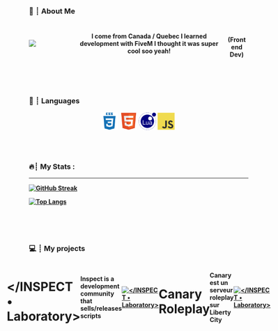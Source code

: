 ### 🧰 ┊ About Me 

<div id="header" align="center" style="display: flex; align-items: center; justify-content: center;">
  <img src="https://media4.giphy.com/media/iIqmM5tTjmpOB9mpbn/giphy.gif?cid=ecf05e47k32h0grixa9v0cyd3phu0rx83tmf0arkijdvvvrz&rid=giphy.gif&ct=g" width="200"/>
  <p><b>I come from Canada / Quebec I learned development with FiveM I thought it was super cool soo yeah!<b></p><br/>
  <p><b>(Front end Dev)<b></p>
</div>


<div>
<br /><br /><br />
</div>


### 🧰 ┊ Languages
<div style="display: flex; align-items: center; justify-content: center;">
  <hr>
  <img src="https://github.com/devicons/devicon/blob/master/icons/css3/css3-plain-wordmark.svg"  title="CSS" alt="CSS" width="40" height="40"/>&nbsp;
  <img src="https://github.com/devicons/devicon/blob/master/icons/html5/html5-original.svg" title="HTML" alt="HTML" width="40" height="40"/>&nbsp;
  <img src="https://github.com/devicons/devicon/blob/master/icons/lua/lua-plain-wordmark.svg" title="LUA" alt="LUA" width="40" height="40"/>&nbsp;
  <img src="https://github.com/devicons/devicon/blob/master/icons/javascript/javascript-original.svg" title="JavaScript" alt="JavaScript" width="40" height="40"/>&nbsp;
</div>


<div>
<br /><br /><br />
</div>


### :fire:┊ My Stats :
<div >
  <hr>
</div>


[![GitHub Streak](http://github-readme-streak-stats.herokuapp.com?user=PLAID4&theme=vision-friendly-dark&hide_border=true&date_format=n%2Fj%5B%2FY%5D)](https://git.io/streak-stats)

[![Top Langs](https://github-readme-stats.vercel.app/api/top-langs/?username=PLAID4&layout=compact&theme=vision-friendly-dark)](https://github.com/anuraghazra/github-readme-stats)


<div>
<br /><br /><br />
</div>


### 💻 ┊ My projects
<div style="display: flex; align-items: center; justify-content: center;">
  <hr>
  <h1>&lt/INSPECT • Laboratory></h1>
  <p>Inspect is a development community that sells/releases scripts</p>
  <a href="https://discord.gg/X2tycCepgH">
    <img src="https://cdn.discordapp.com/attachments/982364954638295080/982721347677478982/CaGYpture2.png" alt="</INSPECT • Laboratory>" width="200" height="200"/>
  </a>

  <p></p>
  <h1>Canary Roleplay</h1>
  <p>Canary est un serveur roleplay sur Liberty City</p>
  <a href="https://discord.gg/4CAftwfavg">
    <img src="https://cdn.discordapp.com/attachments/959238806060539914/959239265299079188/canaryrppng.png" alt="</INSPECT • Laboratory>" width="250" height="200"/>
  </a>
</div>


